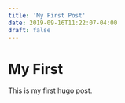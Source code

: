 ```yaml
---
title: 'My First Post'
date: 2019-09-16T11:22:07-04:00
draft: false
---
```


# My First

This is my first hugo post.
